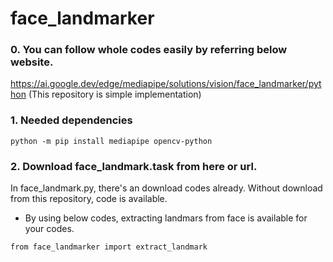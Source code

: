 # face_landmarker

### 0. You can follow whole codes easily by referring below website.
https://ai.google.dev/edge/mediapipe/solutions/vision/face_landmarker/python
(This repository is simple implementation)

### 1. Needed dependencies
```
python -m pip install mediapipe opencv-python
```

### 2. Download face_landmark.task from here or url.
In face_landmark.py, there's an download codes already.
Without download from this repository, code is available.

- By using below codes, extracting landmars from face is available for your codes.

```
from face_landmarker import extract_landmark
```
